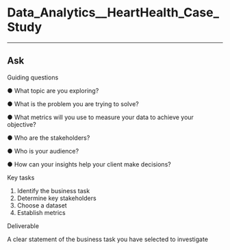 # Data_Analytics__HeartHealth_Case_Study

---
Ask
---

Guiding questions

● What topic are you exploring?

● What is the problem you are trying to solve?

● What metrics will you use to measure your data to achieve your objective?

● Who are the stakeholders?

● Who is your audience?

● How can your insights help your client make decisions?

Key tasks

1. Identify the business task
2. Determine key stakeholders
3. Choose a dataset
4. Establish metrics

Deliverable

A clear statement of the business task you have selected to investigate

